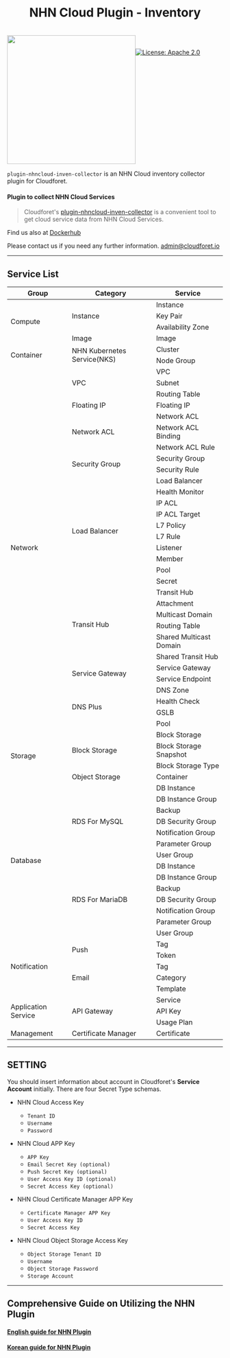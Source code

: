 <h1 align="center">NHN Cloud Plugin - Inventory</h1>  
  
<br/>  
<div align="center" style="display:flex;">  
  <img width="300" src="https://static.toastoven.net/toast/resources/img/logo_nhn_cloud_color.svg">  
<p> <br>  
<a  href="https://www.apache.org/licenses/LICENSE-2.0"  target="_blank">  
<img  alt="License: Apache 2.0"  src="https://img.shields.io/badge/License-Apache 2.0-yellow.svg"  />  
</a>
</p>  
  
</div> 

`plugin-nhncloud-inven-collector` is an NHN Cloud inventory collector plugin for Cloudforet.


#### Plugin to collect NHN Cloud Services


> Cloudforet's [plugin-nhncloud-inven-collector](https://github.com/cloudforet-io/plugin-nhncloud-inven-collector) is a convenient tool to 
get cloud service data from NHN Cloud Services. 


Find us also at [Dockerhub](https://hub.docker.com/r/cloudforet/plugin-nhncloud-inven-collector)

Please contact us if you need any further information. 
<admin@cloudforet.io>


---

## Service List

<!DOCTYPE html>
<html lang="ko">
<head>
    <meta charset="UTF-8">
    <meta name="viewport" content="width=device-width, initial-scale=1.0">
</head>
<body>
    <table>
        <thead>
            <tr>
                <th>Group</th>
                <th>Category</th>
                <th>Service</th>
            </tr>
        </thead>
        <tbody>
            <tr>
                <td rowspan="4">Compute</td>
                <td rowspan="3">Instance</td>
                <td>Instance</td>
            </tr>
            <tr>
                <td>Key Pair</td>
            </tr>
            <tr>
                <td>Availability Zone</td>
            </tr>
            <tr>
                <td>Image</td>
                <td>Image</td>
            </tr>
            <tr>
                <td rowspan="2">Container</td>
                <td rowspan="2">NHN Kubernetes Service(NKS)</td>
                <td>Cluster</td>
            </tr>
            <tr>
                <td>Node Group</td>
            </tr>
            <tr>
                <td rowspan="31">Network</td>
                <td rowspan="3">VPC</td>
                <td>VPC</td>
            </tr>
            <tr>
                <td>Subnet</td>
            </tr>
            <tr>
                <td>Routing Table</td>
            </tr>
            <tr>
                <td>Floating IP</td>
                <td>Floating IP</td>
            </tr>
            <tr>
                <td rowspan="3">Network ACL</td>
                <td>Network ACL</td>
            </tr>
            <tr>
                <td>Network ACL Binding</td>
            </tr>
            <tr>
                <td>Network ACL Rule</td>
            </tr>
            <tr>
                <td rowspan="2">Security Group</td>
                <td>Security Group</td>
            </tr>
            <tr>
                <td>Security Rule</td>
            </tr>
            <tr>
                <td rowspan="10">Load Balancer</td>
                <td>Load Balancer</td>
            </tr>
            <tr>
                <td>Health Monitor</td>
            </tr>
            <tr>
                <td>IP ACL</td>
            </tr>
            <tr>
                <td>IP ACL Target</td>
            </tr>
            <tr>
                <td>L7 Policy</td>
            </tr>
            <tr>
                <td>L7 Rule</td>
            </tr>
            <tr>
                <td>Listener</td>
            </tr>
            <tr>
                <td>Member</td>
            </tr>
            <tr>
                <td>Pool</td>
            </tr>
            <tr>
                <td>Secret</td>
            </tr>
            <tr>
                <td rowspan="6">Transit Hub</td>
                <td>Transit Hub</td>
            </tr>
            <tr>
                <td>Attachment</td>
            </tr>
            <tr>
                <td>Multicast Domain</td>
            </tr>
            <tr>
                <td>Routing Table</td>
            </tr>
            <tr>
                <td>Shared Multicast Domain</td>
            </tr>
            <tr>
                <td>Shared Transit Hub</td>
            </tr>
            <tr>
                <td rowspan="2">Service Gateway</td>
                <td>Service Gateway</td>
            </tr>
            <tr>
                <td>Service Endpoint</td>
            </tr>
            <tr>
                <td rowspan="4">DNS Plus</td>
                <td>DNS Zone</td>
            </tr>
            <tr>
                <td>Health Check</td>
            </tr>
            <tr>
                <td>GSLB</td>
            </tr>
            <tr>
                <td>Pool</td>
            </tr>
            <tr>
                <td rowspan="4">Storage</td>
                <td rowspan="3">Block Storage</td>
                <td>Block Storage</td>
            </tr>
            <tr>
                <td>Block Storage Snapshot</td>
            </tr>
            <tr>
                <td>Block Storage Type</td>
            </tr>
	    <tr>
                <td>Object Storage</td>
		<td>Container</td>
            </tr>
            <tr>
                <td rowspan="14">Database</td>
                <td rowspan="7">RDS For MySQL</td>
                <td>DB Instance</td>
            </tr>
            <tr>
                <td>DB Instance Group</td>
            </tr>
            <tr>
                <td>Backup</td>
            </tr>
            <tr>
                <td>DB Security Group</td>
            </tr>
            <tr>
                <td>Notification Group</td>
            </tr>
            <tr>
                <td>Parameter Group</td>
            </tr>
            <tr>
                <td>User Group</td>
            </tr>
            <tr>
                <td rowspan="7">RDS For MariaDB</td>
                <td>DB Instance</td>
            </tr>
            <tr>
                <td>DB Instance Group</td>
            </tr>
            <tr>
                <td>Backup</td>
            </tr>
            <tr>
                <td>DB Security Group</td>
            </tr>
            <tr>
                <td>Notification Group</td>
            </tr>
            <tr>
                <td>Parameter Group</td>
            </tr>
            <tr>
                <td>User Group</td>
            </tr>
            <tr>
                <td rowspan="5">Notification</td>
                <td rowspan="2">Push</td>
                <td>Tag</td>
            </tr>
            <tr>
                <td>Token</td>
            </tr>
            <tr>
                <td rowspan="3">Email</td>
                <td>Tag</td>
            </tr>
            <tr>
                <td>Category</td>
            </tr>
            <tr>
                <td>Template</td>
            </tr>
            <tr>
                <td rowspan="3">Application Service</td>
                <td rowspan="3">API Gateway</td>
                <td>Service</td>
            </tr>
            <tr>
                <td>API Key</td>
            </tr>
            <tr>
                <td>Usage Plan</td>
            </tr>
            <tr>
                <td>Management</td>
                <td>Certificate Manager</td>
                <td>Certificate</td>
            </tr>
        </tbody>
    </table>
</body>
</html>
    
---

## SETTING
You should insert information about account in Cloudforet's **Service Account** initially. There are four Secret Type schemas.
* NHN Cloud Access Key
	* `Tenant ID`
	* `Username`
	* `Password`

* NHN Cloud APP Key
	* `APP Key`
	* `Email Secret Key (optional)`
	* `Push Secret Key (optional)`
  	* `User Access Key ID (optional)`
	* `Secret Access Key (optional)`

* NHN Cloud Certificate Manager APP Key
	* `Certificate Manager APP Key`
  	* `User Access Key ID`
	* `Secret Access Key`

* NHN Cloud Object Storage Access Key
	* `Object Storage Tenant ID`
	* `Username`
	* `Object Storage Password`
    * `Storage Account`
   
---

## Comprehensive Guide on Utilizing the NHN Plugin
#### [English guide for NHN Plugin](./docs/en/README.md)
#### [Korean guide for NHN Plugin](./docs/ko/README.md)
